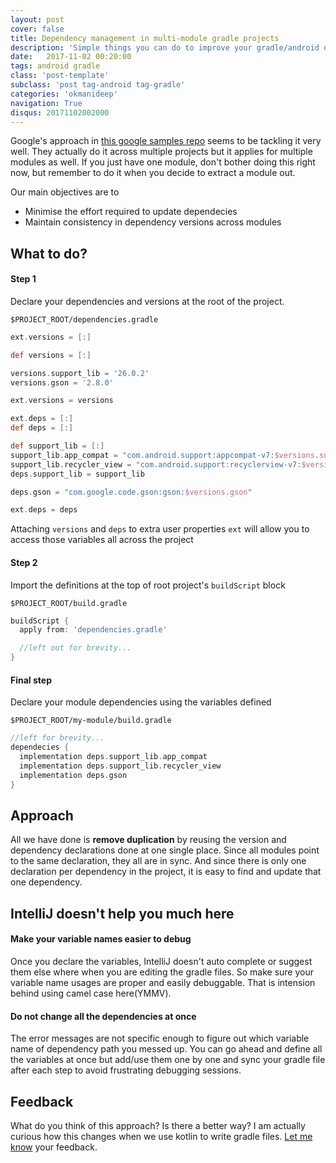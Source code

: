 ```yaml
---
layout: post
cover: false
title: Dependency management in multi-module gradle projects
description: 'Simple things you can do to improve your gradle/android dependency management'
date:   2017-11-02 00:20:00
tags: android gradle
class: 'post-template'
subclass: 'post tag-android tag-gradle'
categories: 'okmanideep'
navigation: True
disqus: 20171102002000
---
```


Google's approach in [this google samples repo](https://github.com/googlesamples/android-architecture-components/) seems to be tackling it very well. They actually do it across multiple projects but it applies for multiple modules as well. If you just have one module, don't bother doing this right now, but remember to do it when you decide to extract a module out.

Our main objectives are to

+ Minimise the effort required to update dependecies
+ Maintain consistency in dependency versions across modules

## What to do?

#### Step 1
Declare your dependencies and versions at the root of the project.

`$PROJECT_ROOT/dependencies.gradle`

```groovy
ext.versions = [:]

def versions = [:]

versions.support_lib = '26.0.2'
versions.gson = '2.8.0'

ext.versions = versions

ext.deps = [:]
def deps = [:]

def support_lib = [:]
support_lib.app_compat = "com.android.support:appcompat-v7:$versions.support_lib"
support_lib.recycler_view = "com.android.support:recyclerview-v7:$versions.support_lib"
deps.support_lib = support_lib

deps.gson = "com.google.code.gson:gson:$versions.gson"

ext.deps = deps
```

Attaching `versions` and `deps` to extra user properties `ext` will allow you to access those variables all across the project

#### Step 2
Import the definitions at the top of root project's `buildScript` block

`$PROJECT_ROOT/build.gradle`

```groovy
buildScript {
  apply from: 'dependencies.gradle'

  //left out for brevity...
}
```

#### Final step
Declare your module dependencies using the variables defined

`$PROJECT_ROOT/my-module/build.gradle`

```groovy
//left for brevity...
dependecies {
  implementation deps.support_lib.app_compat
  implementation deps.support_lib.recycler_view
  implementation deps.gson
}
```

## Approach
All we have done is **remove duplication** by reusing the version and dependency declarations done at one single place. Since all modules point to the same declaration, they all are in sync. And since there is only one declaration per dependency in the project, it is easy to find and update that one dependency.

## IntelliJ doesn't help you much here
#### Make your variable names easier to debug
Once you declare the variables, IntelliJ doesn't auto complete or suggest them else where when you are editing the gradle files. So make sure your variable name usages are proper and easily debuggable. That is intension behind using camel case here(YMMV).

#### Do not change all the dependencies at once
The error messages are not specific enough to figure out which variable name of dependency path you messed up. You can go ahead and define all the variables at once but add/use them one by one and sync your gradle file after each step to avoid frustrating debugging sessions.

## Feedback
What do you think of this approach? Is there a better way? I am actually curious how this changes when we use kotlin to write gradle files. [Let me know](https://twitter.com/okmanideep) your feedback.
